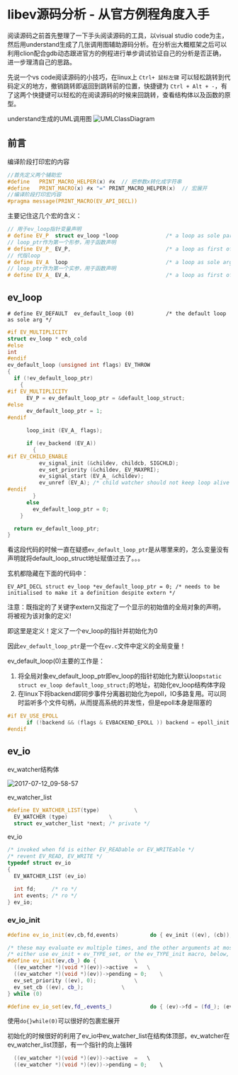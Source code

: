 # libev源码分析 - 从官方例程角度入手

阅读源码之前首先整理了一下手头阅读源码的工具，以visual studio code为主，然后用understand生成了几张调用图辅助源码分析。在分析出大概框架之后可以利用clion配合gdb动态跟进官方的例程进行单步调试验证自己的分析是否正确，进一步理清自己的思路。

先说一个vs code阅读源码的小技巧，在linux上 `Ctrl+ 鼠标左键` 可以轻松跳转到代码定义的地方，撤销跳转即返回到跳转前的位置，快捷键为 `Ctrl + Alt + -`，有了这两个快捷键可以轻松的在阅读源码的时候来回跳转，查看结构体以及函数的原型。

understand生成的UML调用图
![UMLClassDiagram](http://oowjr8zsi.bkt.clouddn.com/UMLClassDiagram.png)

## 前言  
编译阶段打印宏的内容
```c++
//首先定义两个辅助宏
#define   PRINT_MACRO_HELPER(x) #x  // 把参数x转化成字符串
#define   PRINT_MACRO(x) #x "=" PRINT_MACRO_HELPER(x)  // 宏展开
//编译阶段打印宏内容
#pragma message(PRINT_MACRO(EV_API_DECL))
```

主要记住这几个宏的含义：
```c++
// 用于ev_loop指针变量声明
# define EV_P  struct ev_loop *loop               /* a loop as sole parameter in a declaration */
// loop_ptr作为第一个形参，用于函数声明
# define EV_P_ EV_P,                              /* a loop as first of multiple parameters */
// 代指loop
# define EV_A  loop                               /* a loop as sole argument to a function call */
// loop_ptr作为第一个实参，用于函数声明
# define EV_A_ EV_A,                              /* a loop as first of multiple arguments */
```

## ev_loop
`# define EV_DEFAULT  ev_default_loop (0)          /* the default loop as sole arg */`

```c++
#if EV_MULTIPLICITY
struct ev_loop * ecb_cold
#else
int
#endif
ev_default_loop (unsigned int flags) EV_THROW
{
  if (!ev_default_loop_ptr)
    {
#if EV_MULTIPLICITY
      EV_P = ev_default_loop_ptr = &default_loop_struct;
#else
      ev_default_loop_ptr = 1;
#endif

      loop_init (EV_A_ flags);

      if (ev_backend (EV_A))
        {
#if EV_CHILD_ENABLE
          ev_signal_init (&childev, childcb, SIGCHLD);
          ev_set_priority (&childev, EV_MAXPRI);
          ev_signal_start (EV_A_ &childev);
          ev_unref (EV_A); /* child watcher should not keep loop alive */
#endif
        }
      else
        ev_default_loop_ptr = 0;
    }

  return ev_default_loop_ptr;
}
```
看这段代码的时候一直在疑惑`ev_default_loop_ptr`是从哪里来的，怎么变量没有声明就将default_loop_struct地址赋值过去了。。。

玄机都隐藏在下面的代码中：

`EV_API_DECL struct ev_loop *ev_default_loop_ptr = 0; /* needs to be initialised to make it a definition despite extern */`

注意：既指定的了关键字extern又指定了一个显示的初始值的全局对象的声明，将被视为该对象的定义!

即这里是定义！定义了一个ev_loop的指针并初始化为0

因此`ev_default_loop_ptr`是一个在`ev.c`文件中定义的全局变量！

ev_default_loop(0)主要的工作是：

1. 将全局对象ev_default_loop_ptr即ev_loop的指针初始化为默认loop`static struct ev_loop default_loop_struct;`的地址，初始化ev_loop结构体字段
2. 在linux下将backend即同步事件分离器初始化为epoll，IO多路复用。可以同时监听多个文件句柄，从而提高系统的并发性，但是epoll本身是阻塞的
```c++
#if EV_USE_EPOLL
      if (!backend && (flags & EVBACKEND_EPOLL )) backend = epoll_init  (EV_A_ flags);
#endif
```

## ev_io
ev_watcher结构体

![2017-07-12_09-58-57](http://oowjr8zsi.bkt.clouddn.com/2017-07-12_09-58-57.png)

ev_watcher_list
```c++
#define EV_WATCHER_LIST(type)			\
  EV_WATCHER (type)				\
  struct ev_watcher_list *next; /* private */
```

ev_io
```c++
/* invoked when fd is either EV_READable or EV_WRITEable */
/* revent EV_READ, EV_WRITE */
typedef struct ev_io
{
  EV_WATCHER_LIST (ev_io)

  int fd;     /* ro */
  int events; /* ro */
} ev_io;
```

### ev_io_init
```c++
#define ev_io_init(ev,cb,fd,events)          do { ev_init ((ev), (cb)); ev_io_set ((ev),(fd),(events)); } while (0)

/* these may evaluate ev multiple times, and the other arguments at most once */
/* either use ev_init + ev_TYPE_set, or the ev_TYPE_init macro, below, to first initialise a watcher */
#define ev_init(ev,cb_) do {			\
  ((ev_watcher *)(void *)(ev))->active  =	\
  ((ev_watcher *)(void *)(ev))->pending = 0;	\
  ev_set_priority ((ev), 0);			\
  ev_set_cb ((ev), cb_);			\
} while (0)

#define ev_io_set(ev,fd_,events_)            do { (ev)->fd = (fd_); (ev)->events = (events_) | EV__IOFDSET; } while (0)
```
使用`do{}while(0)`可以很好的包裹宏展开

初始化的时候很好的利用了ev_io中ev_watcher_list在结构体顶部，ev_watcher在ev_watcher_list顶部，有一个指针的向上强转
```c++
  ((ev_watcher *)(void *)(ev))->active  =	\
  ((ev_watcher *)(void *)(ev))->pending = 0;	\
```
